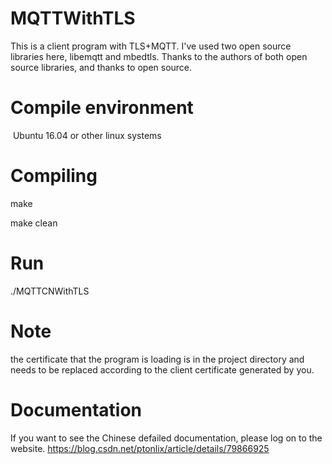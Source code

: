 # MQTTWithTLS
  This is a client program with TLS+MQTT.
  I've used two open source libraries here, libemqtt and mbedtls. 
  Thanks to the authors of both open source libraries, and thanks to open source.
# Compile environment
  Ubuntu 16.04 or other linux systems
# Compiling
  make
  
  make clean
# Run
  ./MQTTCNWithTLS 
# Note 
  the certificate that the program is loading is in the project directory 
  and needs to be replaced according to the client certificate generated by you.
# Documentation
  If you want to see the Chinese defailed documentation, please log on to the website.
  https://blog.csdn.net/ptonlix/article/details/79866925
